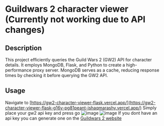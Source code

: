 # Guildwars 2 character viewer (Currently not working due to API changes)

## Description

This project efficiently queries the Guild Wars 2 (GW2) API for character details.
It employs MongoDB, Flask, and Python to create a high-performance proxy server.
MongoDB serves as a cache, reducing response times by checking it before querying the GW2 API.
    
## Usage

Navigate to [https://gw2-character-viewer-flask.vercel.app/](https://gw2-character-viewer-flask-g16v-pg81peant-ishaqmarashy.vercel.app/)
Simply place your gw2 api key and press go
![image](https://github.com/ishaqmarashy/gw2-character-viewer-Flask/assets/34040118/967f1994-6cc0-46b2-b434-10c79e2274ec)
![image](https://github.com/ishaqmarashy/gw2-character-viewer-Flask/assets/34040118/464fa9cd-b6aa-4166-b840-9bad345a9c23)
If you dont have an api key you can generate one on the [Guildwars 2 website](https://account.arena.net/login)
